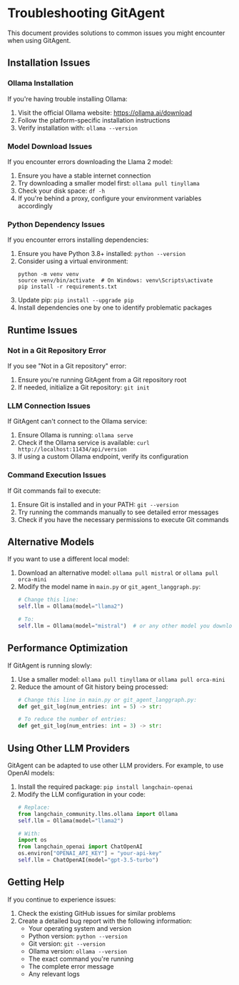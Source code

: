 # Troubleshooting GitAgent

This document provides solutions to common issues you might encounter when using GitAgent.

## Installation Issues

### Ollama Installation

If you're having trouble installing Ollama:

1. Visit the official Ollama website: https://ollama.ai/download
2. Follow the platform-specific installation instructions
3. Verify installation with: `ollama --version`

### Model Download Issues

If you encounter errors downloading the Llama 2 model:

1. Ensure you have a stable internet connection
2. Try downloading a smaller model first: `ollama pull tinyllama`
3. Check your disk space: `df -h`
4. If you're behind a proxy, configure your environment variables accordingly

### Python Dependency Issues

If you encounter errors installing dependencies:

1. Ensure you have Python 3.8+ installed: `python --version`
2. Consider using a virtual environment:
   ```
   python -m venv venv
   source venv/bin/activate  # On Windows: venv\Scripts\activate
   pip install -r requirements.txt
   ```
3. Update pip: `pip install --upgrade pip`
4. Install dependencies one by one to identify problematic packages

## Runtime Issues

### Not in a Git Repository Error

If you see "Not in a Git repository" error:

1. Ensure you're running GitAgent from a Git repository root
2. If needed, initialize a Git repository: `git init`

### LLM Connection Issues

If GitAgent can't connect to the Ollama service:

1. Ensure Ollama is running: `ollama serve`
2. Check if the Ollama service is available: `curl http://localhost:11434/api/version`
3. If using a custom Ollama endpoint, verify its configuration

### Command Execution Issues

If Git commands fail to execute:

1. Ensure Git is installed and in your PATH: `git --version`
2. Try running the commands manually to see detailed error messages
3. Check if you have the necessary permissions to execute Git commands

## Alternative Models

If you want to use a different local model:

1. Download an alternative model: `ollama pull mistral` or `ollama pull orca-mini`
2. Modify the model name in `main.py` or `git_agent_langgraph.py`:
   ```python
   # Change this line:
   self.llm = Ollama(model="llama2")
   
   # To:
   self.llm = Ollama(model="mistral")  # or any other model you downloaded
   ```

## Performance Optimization

If GitAgent is running slowly:

1. Use a smaller model: `ollama pull tinyllama` or `ollama pull orca-mini`
2. Reduce the amount of Git history being processed:
   ```python
   # Change this line in main.py or git_agent_langgraph.py:
   def get_git_log(num_entries: int = 5) -> str:
   
   # To reduce the number of entries:
   def get_git_log(num_entries: int = 3) -> str:
   ```

## Using Other LLM Providers

GitAgent can be adapted to use other LLM providers. For example, to use OpenAI models:

1. Install the required package: `pip install langchain-openai`
2. Modify the LLM configuration in your code:
   ```python
   # Replace:
   from langchain_community.llms.ollama import Ollama
   self.llm = Ollama(model="llama2")
   
   # With:
   import os
   from langchain_openai import ChatOpenAI
   os.environ["OPENAI_API_KEY"] = "your-api-key"
   self.llm = ChatOpenAI(model="gpt-3.5-turbo")
   ```

## Getting Help

If you continue to experience issues:

1. Check the existing GitHub issues for similar problems
2. Create a detailed bug report with the following information:
   - Your operating system and version
   - Python version: `python --version`
   - Git version: `git --version`
   - Ollama version: `ollama --version`
   - The exact command you're running
   - The complete error message
   - Any relevant logs 